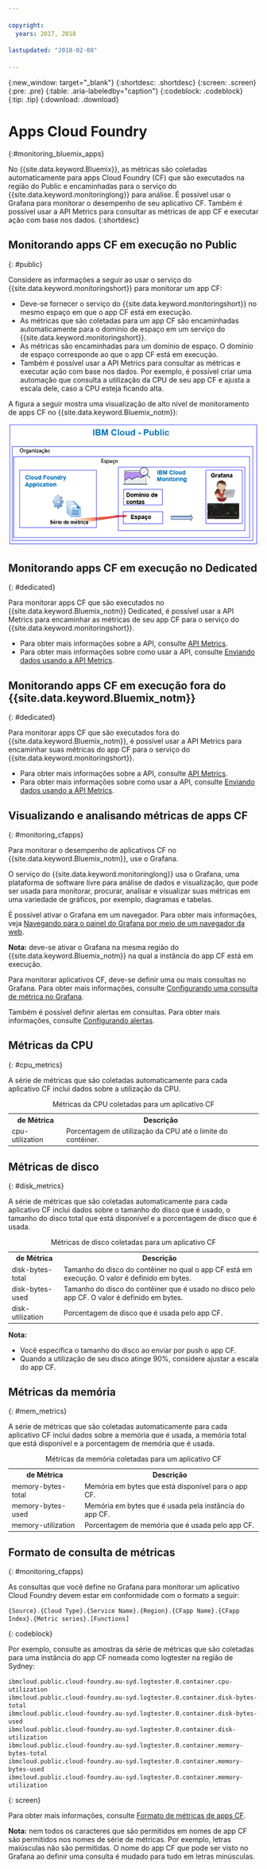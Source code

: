 ```yaml
---

copyright:
  years: 2017, 2018

lastupdated: "2018-02-08"

---
```


{:new_window: target="_blank"}
{:shortdesc: .shortdesc}
{:screen: .screen}
{:pre: .pre}
{:table: .aria-labeledby="caption"}
{:codeblock: .codeblock}
{:tip: .tip}
{:download: .download}


# Apps Cloud Foundry
 {:#monitoring_bluemix_apps}

No {{site.data.keyword.Bluemix}}, as métricas são coletadas automaticamente para apps Cloud Foundry (CF) que são executados na região do Public e encaminhadas para o serviço do {{site.data.keyword.monitoringlong}} para análise. É possível usar o Grafana para monitorar o desempenho de seu aplicativo CF. Também é possível usar a API Metrics para consultar as métricas de app CF e executar ação com base nos dados.
{:shortdesc}


## Monitorando apps CF em execução no Public
{: #public}


Considere as informações a seguir ao usar o serviço do {{site.data.keyword.monitoringshort}} para monitorar um app CF:

* Deve-se fornecer o serviço do {{site.data.keyword.monitoringshort}} no mesmo espaço em que o app CF está em execução.
* As métricas que são coletadas para um app CF são encaminhadas automaticamente para o domínio de espaço em um serviço do {{site.data.keyword.monitoringshort}}. 
* As métricas são encaminhadas para um domínio de espaço. O domínio de espaço corresponde ao que o app CF está em execução. 
* Também é possível usar a API Metrics para consultar as métricas e executar ação com base nos dados. Por exemplo, é possível criar uma automação que consulta a utilização da CPU de seu app CF e ajusta a escala dele, caso a CPU esteja ficando alta.

A figura a seguir mostra uma visualização de alto nível de monitoramento de apps CF no {{site.data.keyword.Bluemix_notm}}:

![Visualização de monitoramento de alto nível de apps CF no {{site.data.keyword.Bluemix_notm}}](images/cfapp_metrics_ov.png "Visualização de monitoramento de alto nível de apps CF no {{site.data.keyword.Bluemix_notm}}")

## Monitorando apps CF em execução no Dedicated
{: #dedicated}

Para monitorar apps CF que são executados no {{site.data.keyword.Bluemix_notm}} Dedicated, é possível usar a API Metrics para encaminhar as métricas de seu app CF para o serviço do {{site.data.keyword.monitoringshort}}.

* Para obter mais informações sobre a API, consulte [API Metrics](https://console.bluemix.net/apidocs/927-ibm-cloud-monitoring-metrics-api?&language=node#introduction).
* Para obter mais informações sobre como usar a API, consulte [Enviando dados usando a API Metrics](/docs/services/cloud-monitoring/send-metrics/send_data_api.html#send_data_api).


## Monitorando apps CF em execução fora do {{site.data.keyword.Bluemix_notm}}
{: #dedicated}

Para monitorar apps CF que são executados fora do {{site.data.keyword.Bluemix_notm}}, é possível usar a API Metrics para encaminhar suas métricas do app CF para o serviço do {{site.data.keyword.monitoringshort}}.

* Para obter mais informações sobre a API, consulte [API Metrics](https://console.bluemix.net/apidocs/927-ibm-cloud-monitoring-metrics-api?&language=node#introduction).
* Para obter mais informações sobre como usar a API, consulte [Enviando dados usando a API Metrics](/docs/services/cloud-monitoring/send-metrics/send_data_api.html#send_data_api).




## Visualizando e analisando métricas de apps CF
{: #monitoring_cfapps}

Para monitorar o desempenho de aplicativos CF no {{site.data.keyword.Bluemix_notm}}, use o Grafana. 

O serviço do {{site.data.keyword.monitoringlong}} usa o Grafana, uma plataforma de software livre para análise de dados e visualização, que pode ser usada para monitorar, procurar, analisar e visualizar suas métricas em uma variedade de gráficos, por exemplo, diagramas e tabelas.

É possível ativar o Grafana em um navegador. Para obter mais informações, veja [Navegando para o painel do Grafana por meio de um navegador da web](/docs/services/cloud-monitoring/grafana/navigating_grafana.html#launch_grafana_from_browser).

**Nota:** deve-se ativar o Grafana na mesma região do {{site.data.keyword.Bluemix_notm}} na qual a instância do app CF está em execução.


Para monitorar aplicativos CF, deve-se definir uma ou mais consultas no Grafana. Para obter mais informações, consulte [Configurando uma consulta de métrica no Grafana](/docs/services/cloud-monitoring/grafana/define_query.html#define_query). 

Também é possível definir alertas em consultas. Para obter mais informações, consulte [Configurando alertas](/docs/services/cloud-monitoring/config_alerts_ov.html#config_alerts_ov).



## Métricas da CPU
{: #cpu_metrics}

A série de métricas que são coletadas automaticamente para cada aplicativo CF inclui dados sobre a utilização da CPU.


<table>
  <caption>Métricas da CPU coletadas para um aplicativo CF</caption>
  <tr>
    <th>de Métrica</th>
    <th>Descrição</th>
  </tr>
  <tr>
    <td>cpu-utilization</td>
    <td>Porcentagem de utilização da CPU até o limite do contêiner.</td>
  </tr>
</table>


## Métricas de disco
{: #disk_metrics}

A série de métricas que são coletadas automaticamente para cada aplicativo CF inclui dados sobre o tamanho do disco que é usado, o tamanho do disco total que está disponível e a porcentagem de disco que é usada.


<table>
  <caption>Métricas de disco coletadas para um aplicativo CF</caption>
  <tr>
    <th>de Métrica</th>
    <th>Descrição</th>
  </tr>
  <tr>
    <td>disk-bytes-total</td>
    <td>Tamanho do disco do contêiner no qual o app CF está em execução. O valor é definido em bytes.</td>
  </tr>
  <tr>
    <td>disk-bytes-used</td>
    <td>Tamanho do disco do contêiner que é usado no disco pelo app CF. O valor é definido em bytes.</td>
  </tr>
  <tr>
    <td>disk-utilization</td>
    <td>Porcentagem de disco que é usada pelo app CF.</td>
  </tr>
</table>

**Nota:** 

* Você especifica o tamanho do disco ao enviar por push o app CF.
* Quando a utilização de seu disco atinge 90%, considere ajustar a escala do app CF.

## Métricas da memória
{: #mem_metrics}

A série de métricas que são coletadas automaticamente para cada aplicativo CF inclui dados sobre a memória que é usada, a memória total que está disponível e a porcentagem de memória que é usada.

<table>
  <caption>Métricas da memória coletadas para um aplicativo CF</caption>
  <tr>
    <th>de Métrica</th>
    <th>Descrição</th>
  </tr>
  <tr>
    <td>memory-bytes-total</td>
    <td>Memória em bytes que está disponível para o app CF.</td>
  </tr>
  <tr>
    <td>memory-bytes-used</td>
    <td>Memória em bytes que é usada pela instância do app CF.</td>
  </tr>
  <tr>
    <td>memory-utilization</td>
    <td>Porcentagem de memória que é usada pelo app CF.</td>
  </tr>
</table>


## Formato de consulta de métricas
{: #monitoring_cfapps}


As consultas que você define no Grafana para monitorar um aplicativo Cloud Foundry devem estar em conformidade com o formato a seguir: 

```
{Source}.{Cloud Type}.{Service Name}.{Region}.{CFapp Name}.{CFapp Index}.{Metric series}.[Functions]
```
{: codeblock}

Por exemplo, consulte as amostras da série de métricas que são coletadas para uma instância do app CF nomeada como logtester na região de Sydney:

```
ibmcloud.public.cloud-foundry.au-syd.logtester.0.container.cpu-utilization
ibmcloud.public.cloud-foundry.au-syd.logtester.0.container.disk-bytes-total
ibmcloud.public.cloud-foundry.au-syd.logtester.0.container.disk-bytes-used
ibmcloud.public.cloud-foundry.au-syd.logtester.0.container.disk-utilization
ibmcloud.public.cloud-foundry.au-syd.logtester.0.container.memory-bytes-total
ibmcloud.public.cloud-foundry.au-syd.logtester.0.container.memory-bytes-used
ibmcloud.public.cloud-foundry.au-syd.logtester.0.container.memory-utilization
```
{: screen}

Para obter mais informações, consulte [Formato de métricas de apps CF](/docs/services/cloud-monitoring/reference/cfapps_metrics_format.html#cfapps_metrics_format).

**Nota:** nem todos os caracteres que são permitidos em nomes de app CF são permitidos nos nomes de série de métricas. Por exemplo, letras maiúsculas não são permitidas. O nome do app CF que pode ser visto no Grafana ao definir uma consulta é mudado para tudo em letras minúsculas.




